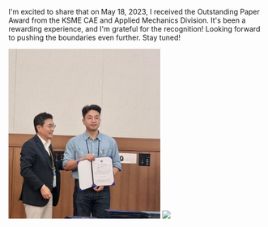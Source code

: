 I'm excited to share that on May 18, 2023, I received the Outstanding Paper Award from the KSME CAE and Applied Mechanics Division. It's been a rewarding experience, and I'm grateful for the recognition! Looking forward to pushing the boundaries even further. Stay tuned!


<img src="/images/20230518_KSME.JPG" width="300px" />
<img src="/images/20230518_KSME_award.jpg" width="300px" />
